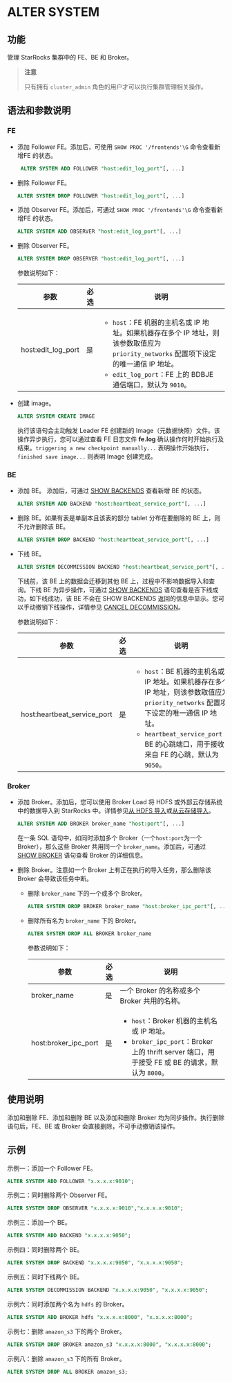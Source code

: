 # ALTER SYSTEM

## 功能

管理 StarRocks 集群中的 FE、BE 和 Broker。

> **注意**
>
> 只有拥有 `cluster_admin` 角色的用户才可以执行集群管理相关操作。

## 语法和参数说明

### FE

- 添加 Follower FE。添加后，可使用 `SHOW PROC '/frontends'\G` 命令查看新增FE 的状态。

   ```SQL
    ALTER SYSTEM ADD FOLLOWER "host:edit_log_port"[, ...]
    ```

- 删除 Follower FE。

    ```SQL
    ALTER SYSTEM DROP FOLLOWER "host:edit_log_port"[, ...]
    ```

- 添加 Observer FE。添加后，可通过 `SHOW PROC '/frontends'\G` 命令查看新增FE 的状态。

    ```SQL
    ALTER SYSTEM ADD OBSERVER "host:edit_log_port"[, ...]
    ```

- 删除 Observer FE。

    ```SQL
    ALTER SYSTEM DROP OBSERVER "host:edit_log_port"[, ...]
    ```

     参数说明如下：

    | **参数**           | **必选** | **说明**                                                     |
    | ------------------ | -------- | ------------------------------------------------------------ |
    | host:edit_log_port | 是       | <ul><li>`host`：FE 机器的主机名或 IP 地址。如果机器存在多个 IP 地址，则该参数取值应为 `priority_networks` 配置项下设定的唯一通信 IP 地址。</li><li>`edit_log_port`：FE 上的 BDBJE 通信端口，默认为 `9010`。</li></ul> |

- 创建 image。

    ```SQL
    ALTER SYSTEM CREATE IMAGE
    ```

    执行该语句会主动触发 Leader FE 创建新的 Image（元数据快照）文件。该操作异步执行，您可以通过查看 FE 日志文件 **fe.log** 确认操作何时开始执行及结束。`triggering a new checkpoint manually...` 表明操作开始执行，`finished save image...` 则表明 Image 创建完成。

### BE

- 添加 BE。 添加后，可通过 [SHOW BACKENDS](../Administration/SHOW_BACKENDS.md) 查看新增 BE 的状态。

    ```SQL
    ALTER SYSTEM ADD BACKEND "host:heartbeat_service_port"[, ...]
    ```

- 删除 BE。如果有表是单副本且该表的部分 tablet 分布在要删除的 BE 上，则不允许删除该 BE。

    ```SQL
    ALTER SYSTEM DROP BACKEND "host:heartbeat_service_port"[, ...]
    ```

- 下线 BE。

    ```SQL
    ALTER SYSTEM DECOMMISSION BACKEND "host:heartbeat_service_port"[, ...]
    ```

    下线前，该 BE 上的数据会迁移到其他 BE 上，过程中不影响数据导入和查询。下线 BE 为异步操作，可通过 [SHOW BACKENDS](../Administration/SHOW_BACKENDS.md) 语句查看是否下线成功，如下线成功，该 BE 不会在 SHOW BACKENDS 返回的信息中显示。您可以手动撤销下线操作，详情参见 [CANCEL DECOMMISSION](../Administration/CANCEL_DECOMMISSION.md)。

    参数说明如下：

    | **参数**                    | **必选** | **说明**                                                     |
    | --------------------------- | -------- | ------------------------------------------------------------ |
    | host:heartbeat_service_port | 是       |<ul><li> `host`：BE 机器的主机名或 IP 地址。如果机器存在多个 IP 地址，则该参数取值应为 `priority_networks` 配置项下设定的唯一通信 IP 地址。</li><li>`heartbeat_service_port`：BE 的心跳端口，用于接收来自 FE 的心跳，默认为 `9050`。</li></ul> |

### Broker

- 添加 Broker。添加后，您可以使用 Broker Load 将 HDFS 或外部云存储系统中的数据导入到 StarRocks 中。详情参见[从 HDFS 导入](../../../loading/hdfs_load.md)或[从云存储导入](../../../loading/cloud_storage_load.md)。

    ```SQL
    ALTER SYSTEM ADD BROKER broker_name "host:port"[, ...]
    ```

    在一条 SQL 语句中，如同时添加多个 Broker（一个`host:port`为一个 Broker），那么这些 Broker 共用同一个 `broker_name`。添加后，可通过 [SHOW BROKER](../Administration/SHOW_BROKER.md) 语句查看 Broker 的详细信息。

- 删除 Broker。注意如一个 Broker 上有正在执行的导入任务，那么删除该 Broker 会导致该任务中断。

  - 删除 `broker_name` 下的一个或多个 Broker。

      ```SQL
      ALTER SYSTEM DROP BROKER broker_name "host:broker_ipc_port"[, ...]
      ```

  - 删除所有名为 `broker_name` 下的 Broker。

      ```SQL
      ALTER SYSTEM DROP ALL BROKER broker_name
      ```

     参数说明如下：

    | **参数**             | **必选** | **说明**                                                     |
    | -------------------- | -------- | ------------------------------------------------------------ |
    | broker_name          | 是       | 一个 Broker 的名称或多个 Broker 共用的名称。                 |
    | host:broker_ipc_port | 是       | <ul><li>`host`：Broker 机器的主机名或 IP 地址。</li><li>`broker_ipc_port`：Broker 上的 thrift server 端口，用于接受 FE 或 BE 的请求，默认为 `8000`。</li></ul> |

## 使用说明

添加和删除 FE、添加和删除 BE 以及添加和删除 Broker 均为同步操作。执行删除语句后，FE、BE 或 Broker 会直接删除，不可手动撤销该操作。

## 示例

示例一：添加一个 Follower FE。

```SQL
ALTER SYSTEM ADD FOLLOWER "x.x.x.x:9010";
```

示例二：同时删除两个 Observer FE。

```SQL
ALTER SYSTEM DROP OBSERVER "x.x.x.x:9010","x.x.x.x:9010";
```

示例三：添加一个 BE。

```SQL
ALTER SYSTEM ADD BACKEND "x.x.x.x:9050";
```

示例四：同时删除两个 BE。

```SQL
ALTER SYSTEM DROP BACKEND "x.x.x.x:9050", "x.x.x.x:9050";
```

示例五：同时下线两个 BE。

```SQL
ALTER SYSTEM DECOMMISSION BACKEND "x.x.x.x:9050", "x.x.x.x:9050";
```

示例六：同时添加两个名为 `hdfs` 的 Broker。

```SQL
ALTER SYSTEM ADD BROKER hdfs "x.x.x.x:8000", "x.x.x.x:8000";
```

示例七：删除 `amazon_s3` 下的两个 Broker。

```SQL
ALTER SYSTEM DROP BROKER amazon_s3 "x.x.x.x:8000", "x.x.x.x:8000";
```

示例八：删除 `amazon_s3` 下的所有 Broker。

```SQL
ALTER SYSTEM DROP ALL BROKER amazon_s3;
```
